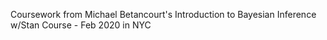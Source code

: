 Coursework from Michael Betancourt's Introduction to Bayesian Inference w/Stan Course - Feb 2020 in NYC
